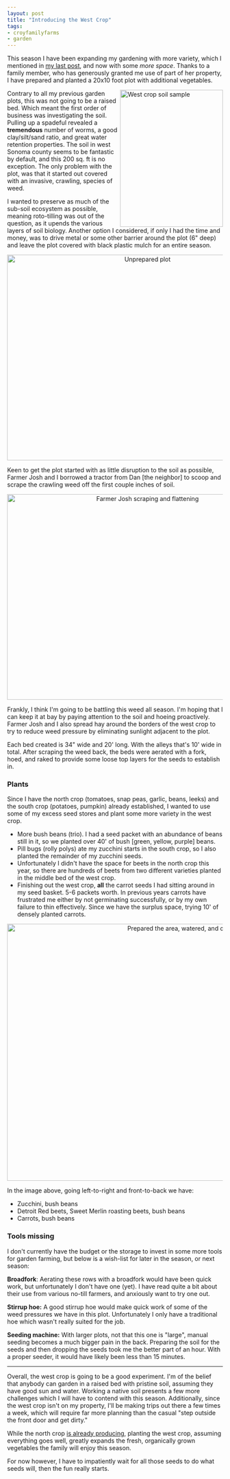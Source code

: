 ```yaml
---
layout: post
title: "Introducing the West Crop"
tags:
- croyfamilyfarms
- garden
---
```


This season I have been expanding my gardening with more variety, which I
mentioned in [my last post](/2017/04/24/the-2017-growing-season.html), and now
with some _more space_. Thanks to a family member, who has generously granted me
use of part of her property, I have prepared and planted a 20x10 foot plot with
additional vegetables.


<a data-flickr-embed="true"
href="https://www.flickr.com/photos/agentdero/33679554824/" title="West crop
soil sample"><img
src="https://c1.staticflickr.com/5/4175/33679554824_2408e8b123_n.jpg"
width="240" height="320" alt="West crop soil sample" align="right"></a>

Contrary to all my previous garden plots, this was not going to be a raised
bed. Which meant the first order of business was investigating the soil.
Pulling up a spadeful revealed a **tremendous** number of worms, a good
clay/silt/sand ratio, and great water retention properties. The soil in west
Sonoma county seems to be fantastic by default, and this 200 sq. ft is no
exception. The only problem with the plot, was that it started out covered with
an invasive, crawling, species of weed.

I wanted to preserve as much of the sub-soil ecosystem as possible, meaning
roto-tilling was out of the question, as it upends the various layers of soil
biology. Another option I considered, if only I had the time and money, was to drive
metal or some other barrier around the plot (6" deep) and leave the plot
covered with black plastic mulch for an entire season.

<center>
<a data-flickr-embed="true"  href="https://www.flickr.com/photos/agentdero/34480812076/" title="Unprepared plot"><img src="https://c1.staticflickr.com/5/4193/34480812076_5f7f88eb55_z.jpg" width="640" height="480" alt="Unprepared plot"></a>
</center>

Keen to get the plot started with as little disruption to the soil as possible,
Farmer Josh and I borrowed a tractor from Dan [the neighbor] to scoop and
scrape the crawling weed off the first couple inches of soil.

<center>
<a data-flickr-embed="true"  href="https://www.flickr.com/photos/agentdero/34391861731/" title="Farmer Josh scraping and flattening"><img src="https://c1.staticflickr.com/5/4177/34391861731_ce66e63aee_z.jpg" width="640" height="480" alt="Farmer Josh scraping and flattening"></a>
</center>

Frankly, I think I'm going to be battling this weed all season. I'm hoping that
I can keep it at bay by paying attention to the soil and hoeing proactively.
Farmer Josh and I also spread hay around the borders of the west crop to try to
reduce weed pressure by eliminating sunlight adjacent to the plot.

Each bed created is 34" wide and 20' long. With the alleys that's 10' wide in
total.
After scraping the weed back, the beds were aerated with a fork, hoed, and raked
to provide some loose top layers for the seeds to establish in.

### Plants

Since I have the north crop (tomatoes, snap peas, garlic, beans, leeks) and the
south crop (potatoes, pumpkin) already established, I wanted to use some of my
excess seed stores and plant some more variety in the west crop.

* More bush beans (trio). I had a seed packet with an abundance of beans still
  in it, so we planted over 40' of bush [green, yellow, purple] beans.
* Pill bugs (rolly polys) ate my zucchini starts in the south crop, so I also
  planted the remainder of my zucchini seeds.
* Unfortunately I didn't have the space for beets in the north crop this year,
  so there are hundreds of beets from two different varieties planted in the
  middle bed of the west crop.
* Finishing out the west crop, **all** the carrot seeds I had sitting around in
  my seed basket. 5-6 packets worth. In previous years carrots have frustrated
  me either by not germinating successfully, or by my own failure to thin
  effectively. Since we have the surplus space, trying 10' of densely planted
  carrots.

<center>
<a data-flickr-embed="true"  href="https://www.flickr.com/photos/agentdero/34391846151/" title="Prepared the area, watered, and done!"><img src="https://c1.staticflickr.com/5/4173/34391846151_98c63c7101_c.jpg" width="800" height="600" alt="Prepared the area, watered, and done!"></a>
</center>


In the image above, going left-to-right and front-to-back we have:

* Zucchini, bush beans
* Detroit Red beets, Sweet Merlin roasting beets, bush beans
* Carrots, bush beans


### Tools missing

I don't currently have the budget or the storage to invest in some more tools
for garden farming, but below is a wish-list for later in the season, or next
season:

**Broadfork**: Aerating these rows with a broadfork would have been quick work,
but unfortunately I don't have one (yet). I have read quite a bit about their
use from various no-till farmers, and anxiously want to try one out.

**Stirrup hoe:** A good stirrup hoe would make quick work of some of the weed
pressures we have in this plot. Unfortunately I only have a traditional hoe
which wasn't really suited for the job.

**Seeding machine:** With larger plots, not that this one is "large", manual
seeding becomes a much bigger pain in the back. Preparing the soil for the
seeds and then dropping the seeds took me the better part of an hour. With a
proper seeder, it would have likely been less than 15 minutes.

---


Overall, the west crop is going to be a good experiment. I'm of the belief that
anybody can garden in a raised bed with pristine soil, assuming they have good
sun and water. Working a native soil presents a few more challenges which I
will have to contend with this season. Additionally, since the west crop isn't
on my property, I'll be making trips out there a few times a week, which will
require far more planning than the casual "step outside the front door and
get dirty."


While the north crop [is already producing](https://www.flickr.com/photos/agentdero/34493649085/),
planting the west crop, assuming everything goes well, greatly expands the
fresh, organically grown vegetables the family will enjoy this season.

For now however, I have to impatiently wait for all those seeds to do what
seeds will, then the fun really starts.

